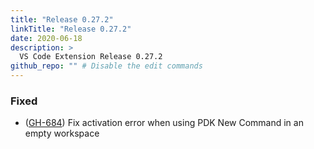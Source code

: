 ```yaml
---
title: "Release 0.27.2"
linkTitle: "Release 0.27.2"
date: 2020-06-18
description: >
  VS Code Extension Release 0.27.2
github_repo: "" # Disable the edit commands
---
```


### Fixed

- ([GH-684](https://github.com/puppetlabs/puppet-vscode/issues/684)) Fix activation error when using PDK New Command in an empty workspace
